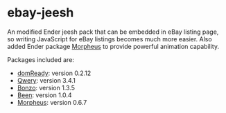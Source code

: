 ebay-jeesh
==========

An modified Ender jeesh pack that can be embedded in eBay listing page, so writing JavaScript for eBay listings becomes much more easier. Also added Ender package [Morpheus](https://npmjs.org/package/ebay-morpheus "A Brilliant Animator") to provide powerful animation capability.

Packages included are:
+ [domReady](https://npmjs.org/package/domready "Bullet proof DOM ready method"): version 0.2.12
+ [Qwery](https://npmjs.org/package/ebay-qwery "Blazing fast CSS3 query selector engine"): version 3.4.1
+ [Bonzo](https://npmjs.org/package/ebay-bonzo "Library agnostic, extensible DOM utility"): version 1.3.5
+ [Been](https://npmjs.org/package/ebay-bean "A small, fast, framework-agnostic event manager"): version 1.0.4
+ [Morpheus](https://npmjs.org/package/ebay-morpheus "A Brilliant Animator"): version 0.6.7
